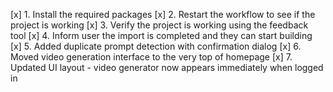 [x] 1. Install the required packages
[x] 2. Restart the workflow to see if the project is working
[x] 3. Verify the project is working using the feedback tool
[x] 4. Inform user the import is completed and they can start building
[x] 5. Added duplicate prompt detection with confirmation dialog
[x] 6. Moved video generation interface to the very top of homepage
[x] 7. Updated UI layout - video generator now appears immediately when logged in